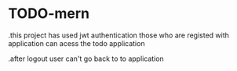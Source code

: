 # TODO-mern

.this project has used jwt authentication those who are registed with application can acess the todo application 

.after logout user can't go back to to application 
